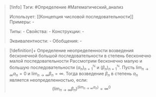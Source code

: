 > [!info]
> Тэги: #Определение #Математический_анализ   
> 
> Использует: [[Концепция числовой последовательности]]
> Примеры: *-*
> 
> Типы: *-*
> Свойства: *-*
> Конструкции: *-*
> 
> Эквивалентности: *-*
> Обобщения: *-*

> [!definition]+ Определение неопределенности возведения бесконечной большой последовательности в степень бесконечно малой последовательности 
> Рассмотрим бесконечно малую и большую последовательности $(\alpha_n)_{n=1}^{\mathbb N}$ и $(\beta_n)_{n=1}^{\mathbb N}$. Пусть $\displaystyle\lim_{n \to \infty}\alpha_n = 0$ и $\displaystyle\lim_{n \to \infty}\beta_n = \infty$. Тогда возведение $\beta_n$ в степень $\alpha_n$ является неопределенностью, если: $$\displaystyle \left(\lim_{n \to \infty}\beta_n\right)^{\displaystyle\left(\lim_{n \to \infty}\alpha_n\right)} = \infty^0$$